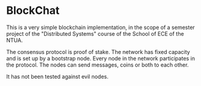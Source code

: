 # BlockChat
This is a very simple blockchain implementation, in the scope of a semester project of the
"Distributed Systems" course of the School of ECE of the NTUA.

The consensus protocol is proof of stake. The network has fixed capacity and is set up
by a bootstrap node. Every node in the network participates in the protocol. The nodes
can send messages, coins or both to each other.

It has not been tested against evil nodes.